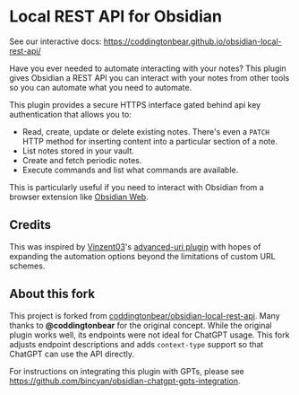 # Local REST API for Obsidian

See our interactive docs: https://coddingtonbear.github.io/obsidian-local-rest-api/

Have you ever needed to automate interacting with your notes?  This plugin gives Obsidian a REST API you can interact with your notes from other tools so you can automate what you need to automate.

This plugin provides a secure HTTPS interface gated behind api key authentication that allows you to:

- Read, create, update or delete existing notes.  There's even a `PATCH` HTTP method for inserting content into a particular section of a note.
- List notes stored in your vault.
- Create and fetch periodic notes.
- Execute commands and list what commands are available.

This is particularly useful if you need to interact with Obsidian from a browser extension like [Obsidian Web](https://chrome.google.com/webstore/detail/obsidian-web/edoacekkjanmingkbkgjndndibhkegad).

## Credits

This was inspired by [Vinzent03](https://github.com/Vinzent03)'s [advanced-uri plugin](https://github.com/Vinzent03/obsidian-advanced-uri) with hopes of expanding the automation options beyond the limitations of custom URL schemes.

## About this fork

This project is forked from [coddingtonbear/obsidian-local-rest-api](https://github.com/coddingtonbear/obsidian-local-rest-api). Many thanks to **@coddingtonbear** for the original concept. While the original plugin works well, its endpoints were not ideal for ChatGPT usage. This fork adjusts endpoint descriptions and adds `context-type` support so that ChatGPT can use the API directly.

For instructions on integrating this plugin with GPTs, please see <https://github.com/bincyan/obsidian-chatgpt-gpts-integration>.

